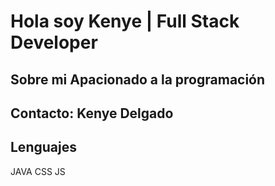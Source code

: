 # Hola soy Kenye | Full Stack Developer
## Sobre mi Apacionado a la programación
## Contacto: Kenye Delgado
## Lenguajes 
JAVA CSS JS
